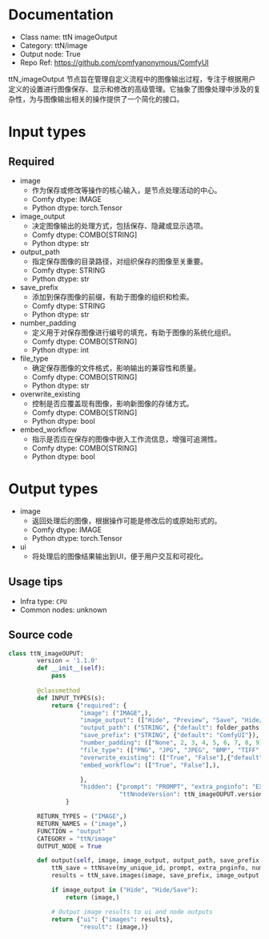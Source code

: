 
# Documentation
- Class name: ttN imageOutput
- Category: ttN/image
- Output node: True
- Repo Ref: https://github.com/comfyanonymous/ComfyUI

ttN_imageOutput 节点旨在管理自定义流程中的图像输出过程，专注于根据用户定义的设置进行图像保存、显示和修改的高级管理。它抽象了图像处理中涉及的复杂性，为与图像输出相关的操作提供了一个简化的接口。

# Input types
## Required
- image
    - 作为保存或修改等操作的核心输入，是节点处理活动的中心。
    - Comfy dtype: IMAGE
    - Python dtype: torch.Tensor
- image_output
    - 决定图像输出的处理方式，包括保存、隐藏或显示选项。
    - Comfy dtype: COMBO[STRING]
    - Python dtype: str
- output_path
    - 指定保存图像的目录路径，对组织保存的图像至关重要。
    - Comfy dtype: STRING
    - Python dtype: str
- save_prefix
    - 添加到保存图像的前缀，有助于图像的组织和检索。
    - Comfy dtype: STRING
    - Python dtype: str
- number_padding
    - 定义用于对保存图像进行编号的填充，有助于图像的系统化组织。
    - Comfy dtype: COMBO[STRING]
    - Python dtype: int
- file_type
    - 确定保存图像的文件格式，影响输出的兼容性和质量。
    - Comfy dtype: COMBO[STRING]
    - Python dtype: str
- overwrite_existing
    - 控制是否应覆盖现有图像，影响新图像的存储方式。
    - Comfy dtype: COMBO[STRING]
    - Python dtype: bool
- embed_workflow
    - 指示是否应在保存的图像中嵌入工作流信息，增强可追溯性。
    - Comfy dtype: COMBO[STRING]
    - Python dtype: bool

# Output types
- image
    - 返回处理后的图像，根据操作可能是修改后的或原始形式的。
    - Comfy dtype: IMAGE
    - Python dtype: torch.Tensor
- ui
    - 将处理后的图像结果输出到UI，便于用户交互和可视化。


## Usage tips
- Infra type: `CPU`
- Common nodes: unknown


## Source code
```python
class ttN_imageOUPUT:
        version = '1.1.0'
        def __init__(self):
            pass
        
        @classmethod
        def INPUT_TYPES(s):
            return {"required": { 
                    "image": ("IMAGE",),
                    "image_output": (["Hide", "Preview", "Save", "Hide/Save"],{"default": "Preview"}),
                    "output_path": ("STRING", {"default": folder_paths.get_output_directory(), "multiline": False}),
                    "save_prefix": ("STRING", {"default": "ComfyUI"}),
                    "number_padding": (["None", 2, 3, 4, 5, 6, 7, 8, 9],{"default": 5}),
                    "file_type": (["PNG", "JPG", "JPEG", "BMP", "TIFF", "TIF"],{"default": "PNG"}),
                    "overwrite_existing": (["True", "False"],{"default": "False"}),
                    "embed_workflow": (["True", "False"],),

                    },
                    "hidden": {"prompt": "PROMPT", "extra_pnginfo": "EXTRA_PNGINFO", "my_unique_id": "UNIQUE_ID",
                               "ttNnodeVersion": ttN_imageOUPUT.version},
                }

        RETURN_TYPES = ("IMAGE",)
        RETURN_NAMES = ("image",)
        FUNCTION = "output"
        CATEGORY = "ttN/image"
        OUTPUT_NODE = True

        def output(self, image, image_output, output_path, save_prefix, number_padding, file_type, overwrite_existing, embed_workflow, prompt, extra_pnginfo, my_unique_id):
            ttN_save = ttNsave(my_unique_id, prompt, extra_pnginfo, number_padding, overwrite_existing, output_path)
            results = ttN_save.images(image, save_prefix, image_output, embed_workflow, file_type.lower())

            if image_output in ("Hide", "Hide/Save"):
                return (image,)

            # Output image results to ui and node outputs
            return {"ui": {"images": results},
                    "result": (image,)}

```
